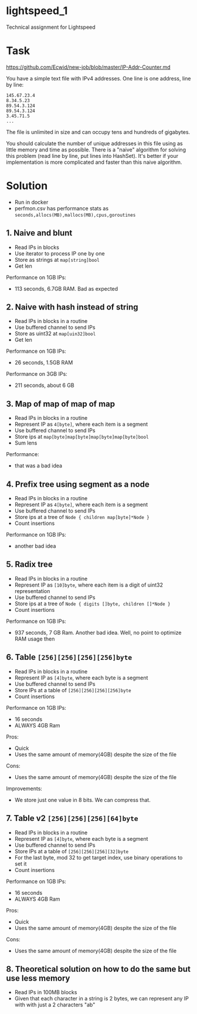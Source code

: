 # lightspeed_1

Technical assignment for Lightspeed

# Task

<https://github.com/Ecwid/new-job/blob/master/IP-Addr-Counter.md>

You have a simple text file with IPv4 addresses. One line is one address, line by line:

```
145.67.23.4
8.34.5.23
89.54.3.124
89.54.3.124
3.45.71.5
...
```

The file is unlimited in size and can occupy tens and hundreds of gigabytes.

You should calculate the number of unique addresses in this file using as
little memory and time as possible. There is a "naive" algorithm for solving
this problem (read line by line, put lines into HashSet). It's better if your
implementation is more complicated and faster than this naive algorithm.

# Solution

- Run in docker
- perfmon.csv has performance stats as `seconds,allocs(MB),mallocs(MB),cpus,goroutines`

## 1. Naive and blunt

- Read IPs in blocks
- Use iterator to process IP one by one
- Store as strings at `map[string]bool`
- Get len

Performance on 1GB IPs:

- 113 seconds, 6.7GB RAM. Bad as expected

## 2. Naive with hash instead of string

- Read IPs in blocks in a routine
- Use buffered channel to send IPs
- Store as uint32 at `map[uin32]bool`
- Get len

Performance on 1GB IPs:

- 26 seconds, 1.5GB RAM

Performance on 3GB IPs:

- 211 seconds, about 6 GB

## 3. Map of map of map of map

- Read IPs in blocks in a routine
- Represent IP as `4[byte]`, where each item is a segment
- Use buffered channel to send IPs
- Store ips at `map[byte]map[byte]map[byte]map[byte]bool`
- Sum lens

Performance:

- that was a bad idea

## 4. Prefix tree using segment as a node

- Read IPs in blocks in a routine
- Represent IP as `4[byte]`, where each item is a segment
- Use buffered channel to send IPs
- Store ips at a tree of `Node { children map[byte]*Node }`
- Count insertions

Performance on 1GB IPs:

- another bad idea

## 5. Radix tree

- Read IPs in blocks in a routine
- Represent IP as `[10]byte`, where each item is a digit of uint32 representation
- Use buffered channel to send IPs
- Store ips at a tree of `Node { digits []byte, children []*Node }`
- Count insertions

Performance on 1GB IPs:

- 937 seconds, 7 GB Ram. Another bad idea. Well, no point to optimize RAM usage then

## 6. Table `[256][256][256][256]byte`

- Read IPs in blocks in a routine
- Represent IP as `[4]byte`, where each byte is a segment
- Use buffered channel to send IPs
- Store IPs at a table of `[256][256][256][256]byte`
- Count insertions

Performance on 1GB IPs:

- 16 seconds
- ALWAYS 4GB Ram

Pros:

- Quick
- Uses the same amount of memory(4GB) despite the size of the file

Cons:

- Uses the same amount of memory(4GB) despite the size of the file

Improvements:

- We store just one value in 8 bits. We can compress that.

## 7. Table v2 `[256][256][256][64]byte`

- Read IPs in blocks in a routine
- Represent IP as `[4]byte`, where each byte is a segment
- Use buffered channel to send IPs
- Store IPs at a table of `[256][256][256][32]byte`
- For the last byte, mod 32 to get target index, use binary operations to set it
- Count insertions

Performance on 1GB IPs:

- 16 seconds
- ALWAYS 4GB Ram

Pros:

- Quick
- Uses the same amount of memory(4GB) despite the size of the file

Cons:

- Uses the same amount of memory(4GB) despite the size of the file

## 8. Theoretical solution on how to do the same but use less memory

- Read IPs in 100MB blocks
- Given that each character in a string is 2 bytes, we can represent any IP with with just a 2 characters "ab"
